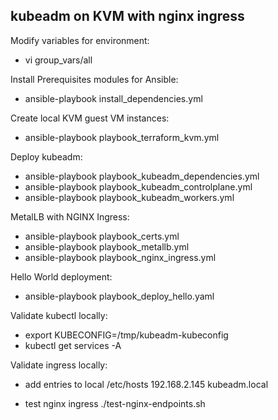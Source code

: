 ## kubeadm on KVM with nginx ingress

Modify variables for environment:
  * vi group_vars/all

Install Prerequisites modules for Ansible:
  * ansible-playbook install_dependencies.yml

Create local KVM guest VM instances:
  * ansible-playbook playbook_terraform_kvm.yml

Deploy kubeadm:
  * ansible-playbook playbook_kubeadm_dependencies.yml
  * ansible-playbook playbook_kubeadm_controlplane.yml
  * ansible-playbook playbook_kubeadm_workers.yml

MetalLB with NGINX Ingress:
  * ansible-playbook playbook_certs.yml
  * ansible-playbook playbook_metallb.yml
  * ansible-playbook playbook_nginx_ingress.yml 

Hello World deployment:
  * ansible-playbook playbook_deploy_hello.yaml

Validate kubectl locally:
  * export KUBECONFIG=/tmp/kubeadm-kubeconfig
  * kubectl get services -A

Validate ingress locally:
  * add entries to local /etc/hosts
    192.168.2.145 kubeadm.local

  * test nginx ingress
    ./test-nginx-endpoints.sh
